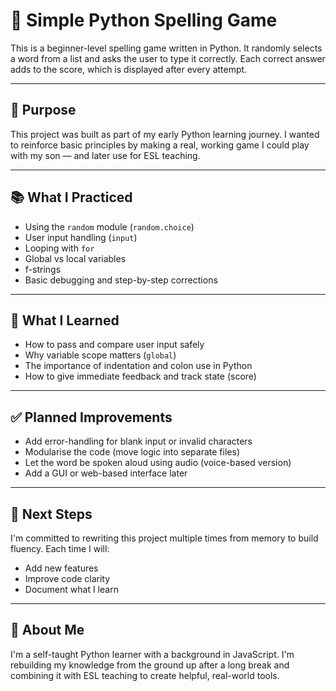 # 🧠 Simple Python Spelling Game

This is a beginner-level spelling game written in Python. It randomly selects a word from a list and asks the user to type it correctly. Each correct answer adds to the score, which is displayed after every attempt.

---

## 🎯 Purpose

This project was built as part of my early Python learning journey. I wanted to reinforce basic principles by making a real, working game I could play with my son — and later use for ESL teaching.

---

## 📚 What I Practiced

- Using the `random` module (`random.choice`)
- User input handling (`input`)
- Looping with `for`
- Global vs local variables
- f-strings
- Basic debugging and step-by-step corrections

---

## 🧠 What I Learned

- How to pass and compare user input safely
- Why variable scope matters (`global`)
- The importance of indentation and colon use in Python
- How to give immediate feedback and track state (score)

---

## ✅ Planned Improvements

- Add error-handling for blank input or invalid characters
- Modularise the code (move logic into separate files)
- Let the word be spoken aloud using audio (voice-based version)
- Add a GUI or web-based interface later

---

## 🔄 Next Steps

I'm committed to rewriting this project multiple times from memory to build fluency. Each time I will:
- Add new features
- Improve code clarity
- Document what I learn

---

## 👋 About Me

I'm a self-taught Python learner with a background in JavaScript. I'm rebuilding my knowledge from the ground up after a long break and combining it with ESL teaching to create helpful, real-world tools.

